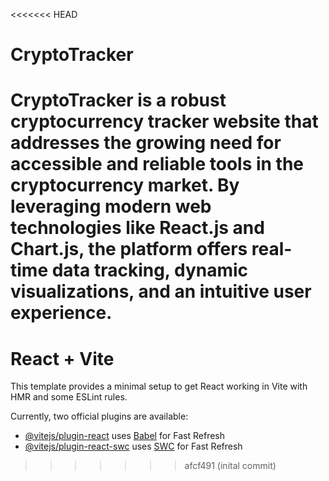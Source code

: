 <<<<<<< HEAD
# CryptoTracker
CryptoTracker is a robust cryptocurrency tracker website that addresses the growing need for accessible and reliable tools in the cryptocurrency market. By leveraging modern web technologies like React.js and Chart.js, the platform offers real-time data tracking, dynamic visualizations, and an intuitive user experience.
=======
# React + Vite

This template provides a minimal setup to get React working in Vite with HMR and some ESLint rules.

Currently, two official plugins are available:

- [@vitejs/plugin-react](https://github.com/vitejs/vite-plugin-react/blob/main/packages/plugin-react/README.md) uses [Babel](https://babeljs.io/) for Fast Refresh
- [@vitejs/plugin-react-swc](https://github.com/vitejs/vite-plugin-react-swc) uses [SWC](https://swc.rs/) for Fast Refresh
>>>>>>> afcf491 (inital commit)
